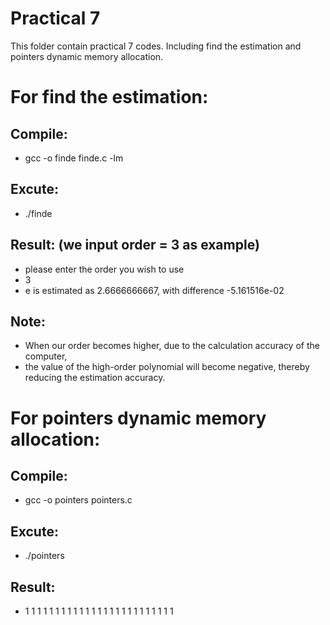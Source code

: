 # Practical 7

This folder contain practical 7 codes. Including find the estimation and pointers dynamic memory allocation.


# For find the estimation:

## Compile: 

* gcc -o finde finde.c -lm

## Excute:

* ./finde

## Result: (we input order = 3 as example)

* please enter the order you wish to use
* 3
* e is estimated as 2.6666666667, with difference -5.161516e-02

## Note:

* When our order becomes higher, due to the calculation accuracy of the computer, 
* the value of the high-order polynomial will become negative, thereby reducing the estimation accuracy. 


# For pointers dynamic memory allocation:

## Compile: 

* gcc -o pointers pointers.c

## Excute:

* ./pointers

## Result:

* 1 1 1 1 1 1 1 1 1 1 1 1 1 1 1 1 1 1 1 1 1 1 1 1 1
